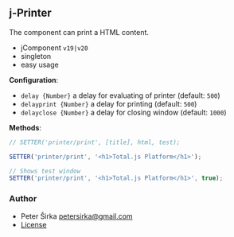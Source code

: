 ## j-Printer

The component can print a HTML content.

- jComponent `v19|v20`
- singleton
- easy usage

__Configuration__:

- `delay {Number}` a delay for evaluating of printer (default: `500`)
- `delayprint {Number}` a delay for printing (default: `500`)
- `delayclose {Number}` a delay for closing window (default: `1000`)

__Methods__:

```js
// SETTER('printer/print', [title], html, test);

SETTER('printer/print', '<h1>Total.js Platform</h1>');

// Shows test window
SETTER('printer/print', '<h1>Total.js Platform</h1>', true);
````

### Author

- Peter Širka <petersirka@gmail.com>
- [License](https://www.totaljs.com/license/)